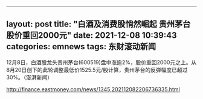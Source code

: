 
---
layout: post
title: "白酒及消费股悄然崛起 贵州茅台股价重回2000元"
date: 2021-12-08 10:39:43
categories: emnews
tags: 东财滚动新闻
---

12月8日，白酒股龙头贵州茅台(600519)盘中涨逾2%，股价重回2000元之上。从8月20日创下的此轮调整最低价1525.5元/股计算，贵州茅台的反弹幅度已超过30%。（澎湃新闻）

<http://finance.eastmoney.com/news/1345,202112082206736335.html>
